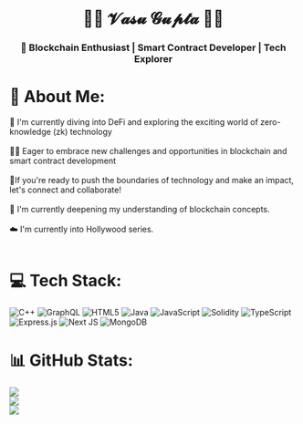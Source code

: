 <h1 align="center">👨‍💻 𝓥𝓪𝓼𝓾 𝓖𝓾𝓹𝓽𝓪 👨‍💻</h1>
<h3 align="center">🚀 Blockchain Enthusiast | Smart Contract Developer | Tech Explorer</h3>


# 💫 About Me:
🔭 I'm currently diving into DeFi and exploring the exciting world of zero-knowledge (zk) technology <br><br>👨‍💻 Eager to embrace new challenges and opportunities in blockchain and smart contract development <br><br>👯If you're ready to push the boundaries of technology and make an impact, let's connect and collaborate!<br><br>📘 I'm currently deepening my understanding of blockchain concepts.<br><br>☁️ I'm currently into Hollywood series.<br><br>


# 💻 Tech Stack:
![C++](https://img.shields.io/badge/c++-%2300599C.svg?style=flat&logo=c%2B%2B&logoColor=white) ![GraphQL](https://img.shields.io/badge/-GraphQL-E10098?style=flat&logo=graphql&logoColor=white) ![HTML5](https://img.shields.io/badge/html5-%23E34F26.svg?style=flat&logo=html5&logoColor=white) ![Java](https://img.shields.io/badge/java-%23ED8B00.svg?style=flat&logo=openjdk&logoColor=white) ![JavaScript](https://img.shields.io/badge/javascript-%23323330.svg?style=flat&logo=javascript&logoColor=%23F7DF1E) ![Solidity](https://img.shields.io/badge/Solidity-%23363636.svg?style=flat&logo=solidity&logoColor=white) ![TypeScript](https://img.shields.io/badge/typescript-%23007ACC.svg?style=flat&logo=typescript&logoColor=white) ![Express.js](https://img.shields.io/badge/express.js-%23404d59.svg?style=flat&logo=express&logoColor=%2361DAFB) ![Next JS](https://img.shields.io/badge/Next-black?style=flat&logo=next.js&logoColor=white) ![MongoDB](https://img.shields.io/badge/MongoDB-%234ea94b.svg?style=flat&logo=mongodb&logoColor=white)
# 📊 GitHub Stats:
![](https://github-readme-stats.vercel.app/api?username=vasugupta153&theme=dark&hide_border=false&include_all_commits=false&count_private=false&bg_color=0D1117&text_color=FFFFFF)<br/>
![](https://github-readme-streak-stats.herokuapp.com/?user=vasugupta153&theme=dark&hide_border=false&background=0D1117&ring=FFA500&fire=FFA500&currStreakNum=FFFFFF&sideNums=FFFFFF&currStreakLabel=FFFFFF&sideLabels=FFFFFF&dates=FFFFFF)<br/>
![](https://github-readme-stats.vercel.app/api/top-langs/?username=vasugupta153&theme=dark&hide_border=false&include_all_commits=false&count_private=false&layout=compact&bg_color=0D1117&text_color=FFFFFF)


<!-- Proudly created with GPRM ( https://gprm.itsvg.in ) -->

